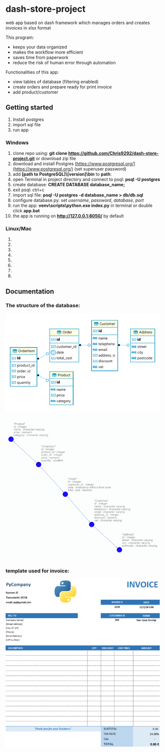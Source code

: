 # dash-store-project
web app based on dash framework which manages orders and creates invoices in xlsx format

This program:
- keeps your data organized
- makes the workflow more efficient
- saves time from paperwork
- reduce the risk of human error through automation

Functionalities of this app:
- view tables of database (filtering enabled)
- create orders and prepare ready for print invoice
- add product/customer

## Getting started
1. Install postgres
2. import sql file
3. run app

### Windows

1. clone repo using: **git clone https://github.com/Chris9292/dash-store-project.git** or download zip file
2. download and install Postgres [https://www.postgresql.org/](https://www.postgresql.org/) (set superuser password)
3. add **[path to PostgreSQL]\\[version]\bin** to **path**: 
4. open Terminal in project directory and connect to psql: **psql -U postgres**
5. create database: **CREATE DATABASE database_name;**
6. exit psql: ctrl+c
7. import sql file: **psql -U postgres -d database_name > db/db.sql**
8. configure database.py: set _username_, _password_, _database_, _port_
9. run the app: **venv\scripts\python.exe index.py** in terminal or double click **app.bat**  
10. the app is running on **http://127.0.0.1:8050/** by default

### Linux/Mac

1.
2.
3.
4.
5.
6.
7.
8.

## Documentation

### The structure of the database:
![database structure_1](https://github.com/Chris9292/dash-store-project/blob/master/images/database_structure_dbeaver.png)
![database structure_2](https://github.com/Chris9292/dash-store-project/blob/master/images/database_structure_omni_db.png)


### template used for invoice:
![invoice](templates/invoice.png)
